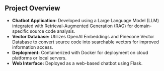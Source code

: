 ## Project Overview

- **Chatbot Application:** Developed using a Large Language Model (LLM) integrated with Retrieval-Augmented Generation (RAG) for domain-specific source code analysis.
- **Vector Database:** Utilizes OpenAI Embeddings and Pinecone Vector Database to convert source code into searchable vectors for improved information access.
- **Deployment:** Containerized with Docker for deployment on cloud platforms or local servers.
- **Web Interface:** Deployed as a web-based chatbot using Flask.
